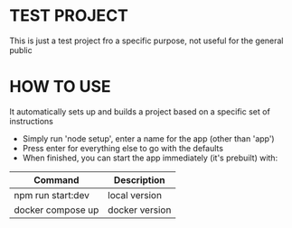# TEST PROJECT
This is just a test project fro a specific purpose, not useful for the general public

# HOW TO USE
It automatically sets up and builds a project based on a specific set of instructions
- Simply run 'node setup', enter a name for the app (other than 'app') 
- Press enter for everything else to go with the defaults
- When finished, you can start the app immediately (it's prebuilt) with:

| Command           | Description    |
| ----------------- | -------------- |
| npm run start:dev | local version  |
| docker compose up | docker version |
